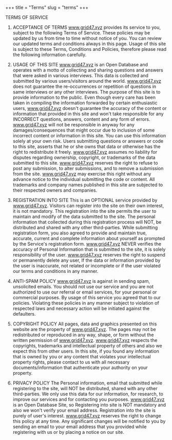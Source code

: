+++
title = "Terms"
slug = "terms"
+++

TERMS OF SERVICE
1. ACCEPTANCE OF TERMS
www.grid47.xyz provides its service to you, subject to the following Terms of Service. These policies may be updated by us from time to time without notice of you. You can review our updated terms and conditions always in this page. Usage of this site is subject to these Terms, Conditions and Policies, therefore please read the following information carefully.

2. USAGE OF THIS SITE
www.grid47.xyz is an Open Database and operates with a motto of collecting and sharing questions and answers that were asked in various interviews. This data is collected and submitted by various users/visitors around the world. www.grid47.xyz does not guarantee the re-occurrences or repetition of questions in same interviews or any other interviews. The purpose of this site is to provide information to the public. Even though every care has been taken in compiling the information forwarded by certain enthusiastic users, www.grid47.xyz doesn't guarantee the accuracy of the content or information that provided in this site and won't take responsible for any INCORRECT questions, answers, content and any form of errors. www.grid47.xyz will not be responsible in anyway for any damages/consequences that might occur due to inclusion of some incorrect content or information in this site. You can use this information solely at your own risk. Users submitting questions or answers or code to this site, asserts that he or she owns that data or otherwise has the right to redistribute it freely. www.grid47.xyz assumes no liability for disputes regarding ownership, copyright, or trademarks of the data submitted to this site. www.grid47.xyz reserves the right to refuse to post any submission, to alter submissions, and to remove a submission from the site. www.grid47.xyz may exercise this right without any advance notice to the individual submitting the code or content. All trademarks and company names published in this site are subjected to their respected owners and companies.

3. REGISTRATION INTO SITE
This is an OPTIONAL service provided by www.grid47.xyz. Visitors can register into the site on their own interest, it is not mandatory. This registration into the site permits the user to maintain and modify of the data submitted to the site. The personal information that collected during this registration process will NOT, be distributed and shared with any other third-parties. While submitting registration form, you also agreed to provide and maintain true, accurate, current and complete information about yourself as prompted by the Service's registration form. www.grid47.xyz NEVER verifies the accuracy of Personal Information that is submitted to the site, it is solely responsibility of the user. www.grid47.xyz reserves the right to suspend or permanently delete any user, If the data or information provided by the user is inaccurate, not related or incomplete or if the user violated our terms and conditions in any manner.

4. ANTI-SPAM POLICY
www.grid47.xyz is against in sending spam, unsolicited emails. You should not use our service and you are not authorized to use our referral or email services, for your personal or commercial purposes. By usage of this service you agreed that to our policies. Violating these policies in any manner subject to violation of respected laws and necessary action will be initiated against the defaulters.

5. COPYRIGHT POLICY
All pages, data and graphics presented on this website are the property of www.grid47.xyz. The pages may not be redistributed or reproduced in any way, shape, or form without the written permission of www.grid47.xyz. www.grid47.xyz respects the copyrights, trademarks and intellectual property of others and also we expect this from other users. In this site, if you found any information that is owned by you or any content that violates your intellectual property rights, please contact to us with all necessary documents/information that authenticate your authority on your property.

6. PRIVACY POLICY
The Personal information, email that submitted while registering to the site, will NOT be distributed, shared with any other third-parties. We only use this data for our information, for research, to improve our services and for contacting you purposes. www.grid47.xyz is an Open Database Site, so Registering into site is NOT mandatory and also we won't verify your email address. Registration into the site is purely of user's interest. www.grid47.xyz reserves the right to change this policy at any time. Any significant changes will be notified to you by sending an email to your email address that you provided while registering with us or by placing a notice on our site.